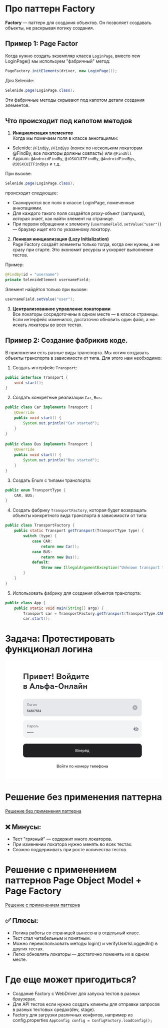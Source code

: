 # Про паттерн Factory
**Factory** — паттерн для создания объектов. Он позволяет создавать объекты, не раскрывая логику создания.

##  Пример 1: Page Factor
Когда нужно создать экземпляр класса `LoginPage`, вместо new LoginPage() мы используем "фабричный" метод:

```java
PageFactory.initElements(driver, new LoginPage());
```

Для Selenide:
```java
Selenide.page(LoginPage.class);
```
Эти фабричные методы скрывают под капотом детали создания элементов.

## Что происходит под капотом методов
1. **Инициализация элементов** <br>
Когда мы помечаем поля в классе аннотациями: 
- Selenide: `@FindBy`, `@FindBys` (поиск по нескольким локаторам @FindBy, все локаторы должны совпасть) или `@FindAll`
- Appium: `@AndroidFindBy`, `@iOSXCUITFindBy`, `@AndroidFindBys`, `@iOSXCUITFindBys` и т.д.<br>

 При вызове:
```java
Selenide.page(LoginPage.class);
```
происходит следующее:
- Сканируются все поля в классе LoginPage, помеченные аннотациями.
- Для каждого такого поля создаётся proxy-объект (заглушка), которая знает, как найти элемент на странице.
- При первом обращении к элементу (`usernameField.setValue("user")`) — браузер ищет его по указанному локатору.

2. **Ленивая инициализация (Lazy Initialization)** <br>
   Page Factory создаёт элементы только тогда, когда они нужны, а не сразу при старте. Это экономит ресурсы и ускоряет выполнение тестов.

Пример:
```java
@FindBy(id = "username")
private SelenideElement usernameField;
```

Элемент найдётся только при вызове:
```java
usernameField.setValue("user");

```

3. **Централизованное управление локаторами** <br>
   Все локаторы сосредоточены в одном месте — в классе страницы. Если интерфейс изменился, достаточно обновить один файл, а не искать локаторы во всех тестах.

## Пример 2: Создание фабрикив коде.
В приложении есть разные виды транспорта. Мы хотим создавать объекты транспорта в зависимости от типа.
Для этого нам необходимо:

1. Создать интерфейс `Transport`:
```java
public interface Transport {
    void start();
}
```

2. Создать конкретные реализации `Car`, `Bus`:
```java
public class Car implements Transport {
    @Override
    public void start() {
        System.out.println("Car started");
    }
}

public class Bus implements Transport {
    @Override
    public void start() {
        System.out.println("Bus started");
    }
}
```

3. Создать Enum с типами транспорта:
```java
public enum TransportType {
    CAR, BUS;
}
```

4. Создать фабрику `TransportFactory`, которая будет возвращать объекты конкретного вида транспорта в зависимости от типа:
```java
public class TransportFactory {
    public static Transport getTransport(TransportType type) {
        switch (type) {
            case CAR:
                return new Car();
            case BUS:
                return new Bus();
            default:
                throw new IllegalArgumentException("Unknown transport type");
        }
    }
}
```

5. Использовать фабрику для создания объектов транспорта:
```java
public class App {
    public static void main(String[] args) {
        Transport car = TransportFactory.getTransport(TransportType.CAR);
        car.start();
```

# Задача: Протестировать функционал логина

![Страница логина](images/loginPage.png) 

# Решение без применения паттерна
[Решение без применения паттерна](src/test/java/login/LoginTest.java)

## ❌ Минусы:

- Тест "грязный" — содержит много локаторов.
- При изменении локатора нужно менять во всех тестах.
- Сложно поддерживать при росте количества тестов.

# Решение с применением паттернов Page Object Model + Page Factory
[Решение с применением паттерна](src/test/java/login/LoginTestWithPOMAndFactory.java)

## ✅ Плюсы:
- Логика работы со страницей вынесена в отдельный класс. 
- Тест стал читабельным и понятным. 
- Можно переиспользовать методы login() и verifyUserIsLoggedIn() в других тестах. 
- Легко обновлять локаторы — достаточно поменять их в одном месте.

# Где еще может пригодиться?
- Создание Factory с WebDriver для запуска тестов в разных браузерах.
- Для API тестов если нужно создать клиенты для отправки запросов в разных тестовых средах(dev, stage).
- Factory для загрузки различных конфигов, например из config.properties  `AppConfig config = ConfigFactory.loadConfig();`